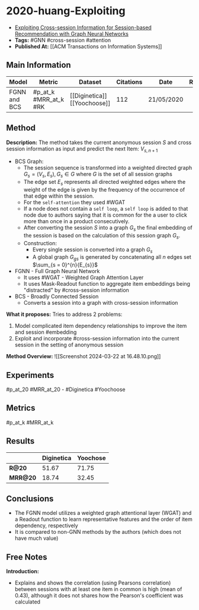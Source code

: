 # 2020-huang-Exploiting

- [Exploiting Cross-session Information for Session-based Recommendation with Graph Neural Networks](https://www.semanticscholar.org/paper/Exploiting-Cross-session-Information-for-with-Graph-Qiu-Huang/9f20be759484ab786af69e3e5f450f50d33e0480)
- **Tags:** #GNN #cross-session #attention
- **Published At:** [[ACM Transactions on Information Systems]]

## Main Information

| Model        | Metric                | Dataset                         | Citations | Date       | Results | Objective |
| ------------ | --------------------- | ------------------------------- | --------- | ---------- | ------- | --------- |
| FGNN and BCS | #p_at_k #MRR_at_k #RK | [[Diginetica]]<br>[[Yoochoose]] | 112       | 21/05/2020 |         |           |


## Method

**Description:** 
The method takes the current anonymous session $S$ and cross session information as input and predict the next Item: $V_{s, n+1}$ 

- BCS Graph:
	- The session sequence is transformed into a weighted directed graph $G_s = (V_s, E_s), G_s \in G$ where $G$ is the set of all session graphs
	- The edge set $E_s$ represents all directed weighted edges where the weight of the edge is given by the frequency of the occurrence of that edge within the session.
	- For the `self-attention` they used #WGAT 
	- If a node does not contain a `self loop`, a `self loop` is added to that node due to authors saying that it is common for the a user to click more than once in a product consecutively.
	- After converting the session $S$ into a graph $G_s$ the final embedding of the session is based on the calculation of this session graph $G_s$. 
	- Construction:
		- Every single session is converted into a graph $G_s$ 
		- A global graph $G_{gs}$ is generated by concatenating all $n$ edges set $\sum_{s = 0}^{n}{E_{s}}$ 
- FGNN - Full Graph Neural Network
	- It uses #WGAT - Weighted Graph Attention Layer
	- It uses Mask-Readout function to aggregate item embeddings being "distracted" by #cross-session information
- BCS - Broadly Connected Session
	- Converts a session into a graph with cross-session information

**What it proposes:**
Tries to address 2 problems:
1. Model complicated item dependency relationships to improve the item and session #embedding
2. Exploit and incorporate #cross-session information into the current session in the setting of anonymous session

**Method Overview:**
![[Screenshot 2024-03-22 at 16.48.10.png]]

## Experiments
#p_at_20 #MRR_at_20 - #Diginetica #Yoochoose 

## Metrics
#p_at_k #MRR_at_k

## Results

|            | **Diginetica** | **Yoochose** |
| ---------- | -------------- | ------------ |
| **R@20**   | 51.67          | 71.75        |
| **MRR@20** | 18.74          | 32.45        |

## Conclusions

- The FGNN model utilizes a weighted graph attentional layer (WGAT) and a Readout function to learn representative features and the order of item dependency, respectively
- It is compared to non-GNN methods by the authors (which does not have much value)

## Free Notes

**Introduction:**
- Explains and shows the correlation (using Pearsons correlation) between sessions with at least one item in common is high (mean of 0.43), although it does not shares how the Pearson's coefficient was calculated
